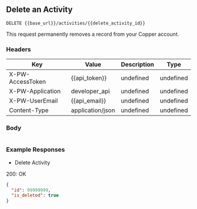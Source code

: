 ## Delete an Activity

```DELETE {{base_url}}/activities/{{delete_activity_id}}```

This request permanently removes a record from your Copper account.

### Headers

Key | Value | Description | Type
--- | --- | --- | ---
X-PW-AccessToken | {{api_token}} | undefined | undefined
X-PW-Application | developer_api | undefined | undefined
X-PW-UserEmail | {{api_email}} | undefined | undefined
Content-Type | application/json | undefined | undefined
### Body

```

```
### Example Responses

- Delete Activity

200: OK
```json
{
  "id": 99999999,
  "is_deleted": true
}
```
